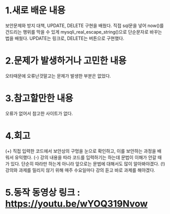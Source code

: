 # 1.새로 배운 내용
 보안문제와 방지 대책, UPDATE, DELETE 구현을 배웠다.
 직접 sql문을 넣어 now()를 건드리는 행위를 막을 수 있게 mysqli_real_escape_string()으로 단순문자로 바꾸는 법을 배웠다.
 UPDATE는 링크로, DELETE는 버튼으로 구현했다.
 
# 2.문제가 발생하거나 고민한 내용
 오타때문에 오류난것말고는 문제가 발생한 부분은 없었다. 

# 3.참고할만한 내용
 오류가 없어서 참고한 사이트가 없다.

# 4.회고
 (+) 직접 입력한 코드에서 보안상의 구멍을 눈으로 확인하고, 이를 보안하는 과정을 배워서 유익했다. 
 (-) 강의 내용을 따라 코드를 입력하기는 하는데 문법이 이해가 안갈 때가 있다. 단순히 따라만 하는게 아니라 앞으로는 문법에 대해서도 많이 알아봐야겠다.
 (!) 강의와 과제를 밀리지 않기 위해 매주 수요일마다 강의 듣고 바로 과제를 해야겠다. 

# 5.동작 동영상 링크 : https://youtu.be/wYOQ319Nvow

